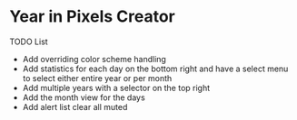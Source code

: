 # Year in Pixels Creator

TODO List

- Add overriding color scheme handling
- Add statistics for each day on the bottom right and have a select menu to select either entire year or per month
- Add multiple years with a selector on the top right
- Add the month view for the days
- Add alert list clear all muted